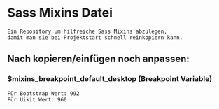 # Sass Mixins Datei
    Ein Repository um hilfreiche Sass Mixins abzulegen, 
    damit man sie bei Projektstart schnell reinkopiern kann.

## Nach kopieren/einfügen noch anpassen:

### $mixins_breakpoint_default_desktop (Breakpoint Variable)

    Für Bootstrap Wert: 992
    Für Uikit Wert: 960
